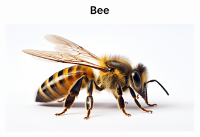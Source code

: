 <h1 align="center"> Bee </h1>

<p align="center" width="100%"><img src="../../../images/bee.png" /></p>
